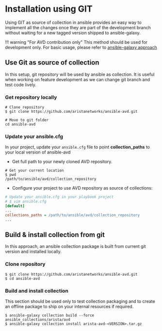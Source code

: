 # Installation using GIT

Using GIT as source of collection in ansible provides an easy way to implement all the changes once they are part of the development branch without waiting for a new tagged version shipped to ansible-galaxy.

!!! warning "For AVD contribution only"
    This method should be used for development only. For basic usage, please refer to [ansible-galaxy approach](./setup-galaxy.html)

## Use Git as source of collection

In this setup, git repository will be used by ansible as collection. It is useful when working on feature development as we can change git branch and test code lively.

### Get repository locally

```shell
# Clone repository
$ git clone https://github.com/aristanetworks/ansible-avd.git

# Move to git folder
cd ansible-avd
```

### Update your ansible.cfg

In your project, update your `ansible.cfg` file to point __collection_paths__ to your local version of ansible-avd

- Get full path to your newly cloned AVD repository.

```shell
# Get your current location
$ pwd
/path/to/ansible/avd/collection_repository
```

- Configure your project to use AVD repository as source of collections:

```ini
# Update your ansible.cfg in your playbook project
# $ vim ansible.cfg
[default]
...
collections_paths = /path/to/ansible/avd/collection_repository
...
```

## Build & install collection from git

In this approach, an ansible collection package is built from current git version and installed locally.

### Clone repository

```shell
$ git clone https://github.com/aristanetworks/ansible-avd.git
$ cd ansible-avd
```

### Build and install collection

This section should be used only to test collection packaging and to create an offline package to ship on your internal resources if required.

```shell
$ ansible-galaxy collection build --force ansible_collections/arista/avd
$ ansible-galaxy collection install arista-avd-<VERSION>.tar.gz
```
